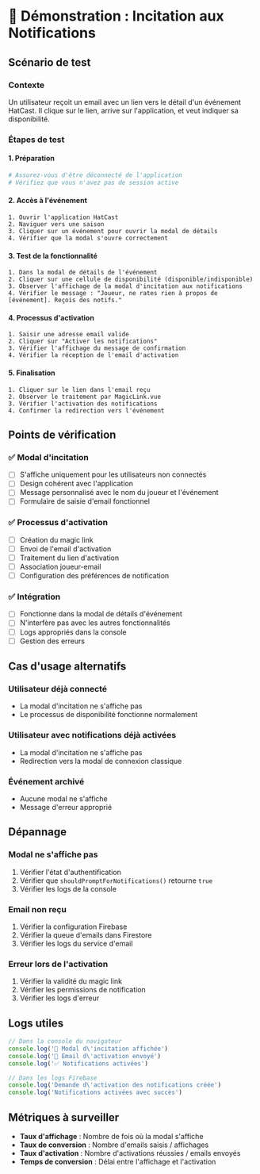 # 🎯 Démonstration : Incitation aux Notifications

## Scénario de test

### Contexte
Un utilisateur reçoit un email avec un lien vers le détail d'un événement HatCast. Il clique sur le lien, arrive sur l'application, et veut indiquer sa disponibilité.

### Étapes de test

#### 1. Préparation
```bash
# Assurez-vous d'être déconnecté de l'application
# Vérifiez que vous n'avez pas de session active
```

#### 2. Accès à l'événement
```
1. Ouvrir l'application HatCast
2. Naviguer vers une saison
3. Cliquer sur un événement pour ouvrir la modal de détails
4. Vérifier que la modal s'ouvre correctement
```

#### 3. Test de la fonctionnalité
```
1. Dans la modal de détails de l'événement
2. Cliquer sur une cellule de disponibilité (disponible/indisponible)
3. Observer l'affichage de la modal d'incitation aux notifications
4. Vérifier le message : "Joueur, ne rates rien à propos de [événement]. Reçois des notifs."
```

#### 4. Processus d'activation
```
1. Saisir une adresse email valide
2. Cliquer sur "Activer les notifications"
3. Vérifier l'affichage du message de confirmation
4. Vérifier la réception de l'email d'activation
```

#### 5. Finalisation
```
1. Cliquer sur le lien dans l'email reçu
2. Observer le traitement par MagicLink.vue
3. Vérifier l'activation des notifications
4. Confirmer la redirection vers l'événement
```

## Points de vérification

### ✅ Modal d'incitation
- [ ] S'affiche uniquement pour les utilisateurs non connectés
- [ ] Design cohérent avec l'application
- [ ] Message personnalisé avec le nom du joueur et l'événement
- [ ] Formulaire de saisie d'email fonctionnel

### ✅ Processus d'activation
- [ ] Création du magic link
- [ ] Envoi de l'email d'activation
- [ ] Traitement du lien d'activation
- [ ] Association joueur-email
- [ ] Configuration des préférences de notification

### ✅ Intégration
- [ ] Fonctionne dans la modal de détails d'événement
- [ ] N'interfère pas avec les autres fonctionnalités
- [ ] Logs appropriés dans la console
- [ ] Gestion des erreurs

## Cas d'usage alternatifs

### Utilisateur déjà connecté
- La modal d'incitation ne s'affiche pas
- Le processus de disponibilité fonctionne normalement

### Utilisateur avec notifications déjà activées
- La modal d'incitation ne s'affiche pas
- Redirection vers la modal de connexion classique

### Événement archivé
- Aucune modal ne s'affiche
- Message d'erreur approprié

## Dépannage

### Modal ne s'affiche pas
1. Vérifier l'état d'authentification
2. Vérifier que `shouldPromptForNotifications()` retourne `true`
3. Vérifier les logs de la console

### Email non reçu
1. Vérifier la configuration Firebase
2. Vérifier la queue d'emails dans Firestore
3. Vérifier les logs du service d'email

### Erreur lors de l'activation
1. Vérifier la validité du magic link
2. Vérifier les permissions de notification
3. Vérifier les logs d'erreur

## Logs utiles

```javascript
// Dans la console du navigateur
console.log('🔔 Modal d\'incitation affichée')
console.log('📧 Email d\'activation envoyé')
console.log('✅ Notifications activées')

// Dans les logs Firebase
console.log('Demande d\'activation des notifications créée')
console.log('Notifications activées avec succès')
```

## Métriques à surveiller

- **Taux d'affichage** : Nombre de fois où la modal s'affiche
- **Taux de conversion** : Nombre d'emails saisis / affichages
- **Taux d'activation** : Nombre d'activations réussies / emails envoyés
- **Temps de conversion** : Délai entre l'affichage et l'activation
